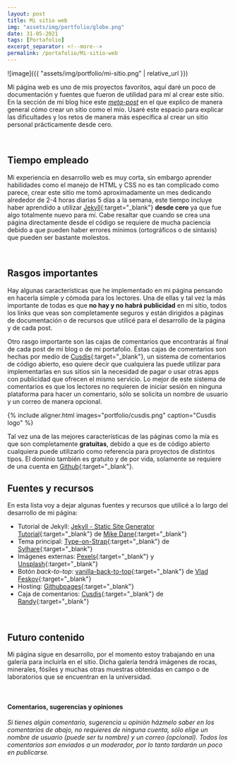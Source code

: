 ```yaml
---
layout: post
title: Mi sitio web
img: "assets/img/portfolio/globe.png"
date: 31-05-2021
tags: [Portafolio]
excerpt_separator: <!--more-->
permalink: /portafolio/Mi-sitio-web
---
```


![image]({{ "assets/img/portfolio/mi-sitio.png" | relative_url }})

Mi página web es uno de mis proyectos favoritos, aquí daré un poco de documentación y fuentes que fueron de utilidad para mí al crear este sitio.<!--more--> En la sección de mi blog hice este [*meta-post*](/blog/2021/como-hacer-este-sitio) en el que explico de manera general cómo crear un sitio como el mío. Usaré este espacio para explicar las dificultades y los retos de manera más específica al crear un sitio personal prácticamente desde cero.

<br>

## Tiempo empleado
Mi experiencia en desarrollo web es muy corta, sin embargo aprender habilidades como el manejo de HTML y CSS no es tan complicado como parece, crear este sitio me tomó aproximadamente un mes dedicando alrededor de 2-4 horas diarias 5 días a la semana, este tiempo incluye haber aprendido a utilizar [Jekyll](https://jekyllrb.com/){:target="_blank"} **desde cero** ya que fue algo totalmente nuevo para mí. Cabe resaltar que cuando se crea una página directamente desde el código se requiere de mucha paciencia debido a que pueden haber errores mínimos (ortográficos o de sintaxis) que pueden ser bastante molestos.

<br>

## Rasgos importantes
Hay algunas características que he implementado en mi página pensando en hacerla simple y cómoda para los lectores. Una de ellas y tal vez la más importante de todas es que **no hay y no habrá publicidad** en mi sitio, todos los links que veas son completamente seguros y están dirigidos a páginas de documentación o de recursos que utilicé para el desarrollo de la página y de cada post.

Otro rasgo importante son las cajas de comentarios que encontrarás al final de cada post de mi blog o de mi portafolio. Éstas cajas de comentarios son hechas por medio de [Cusdis](https://cusdis.com/){:target="_blank"}, un sistema de comentarios de código abierto, eso quiere decir que cualquiera las puede utilizar para implementarlas en sus sitios sin la necesidad de pagar o usar otras apps con publicidad que ofrecen el mismo servicio. Lo mejor de este sistema de comentarios es que los lectores no requieren de iniciar sesión en ninguna plataforma para hacer un comentario, sólo se solicita un nombre de usuario y un correo de manera opcional.

{% include aligner.html
  images="portfolio/cusdis.png"
  caption="Cusdis logo"
%}

Tal vez una de las mejores características de las páginas como la mía es que son completamente **gratuitas**, debido a que es de código abierto cualquiera puede utilizarlo como referencia para proyectos de distintos tipos. El dominio también es gratuito y de por vida, solamente se requiere de una cuenta en [Github](https://github.com/){:target="_blank"}.

## Fuentes y recursos
En esta lista voy a dejar algunas fuentes y recursos que utilicé a lo largo del desarrollo de mi página:

- Tutorial de Jekyll: [Jekyll - Static Site Generator Tutorial](https://youtu.be/T1itpPvFWHI){:target="_blank"} de [Mike Dane](https://www.youtube.com/channel/UCvmINlrza7JHB1zkIOuXEbw){:target="_blank"}
- Tema principal: [Type-on-Strap](https://github.com/sylhare/Type-on-Strap){:target="_blank"} de [Sylhare](https://github.com/sylhare/){:target="_blank"}
- Imágenes externas: [Pexels](https://www.pexels.com/es-es/){:target="_blank"} y [Unsplash](https://unsplash.com/){:target="_blank"}
- Botón *back-to-top*: [vanilla-back-to-top](https://github.com/vfeskov/vanilla-back-to-top){:target="_blank"} de [Vlad Feskov](https://github.com/vfeskov){:target="_blank"}
- Hosting: [Githubpages](https://pages.github.com/){:target="_blank"}
- Caja de comentarios: [Cusdis](https://cusdis.com/){:target="_blank"} de [Randy](https://github.com/djyde){:target="_blank"}

<br>

## Futuro contenido
Mi página sigue en desarrollo, por el momento estoy trabajando en una galería para incluirla en el sitio. Dicha galería tendrá imágenes de rocas, minerales, fósiles y muchas otras muestras obtenidas en campo o de laboratorios que se encuentran en la universidad.

<br>

#### Comentarios, sugerencias y opiniones
_Si tienes algún comentario, sugerencia u opinión házmelo saber en los comentarios de abajo, no requieres de ninguna cuenta, sólo elige un nombre de usuario (puede ser tu nombre) y un correo (opcional). Todos los comentarios son enviados a un moderador, por lo tanto tardarán un poco en publicarse._
